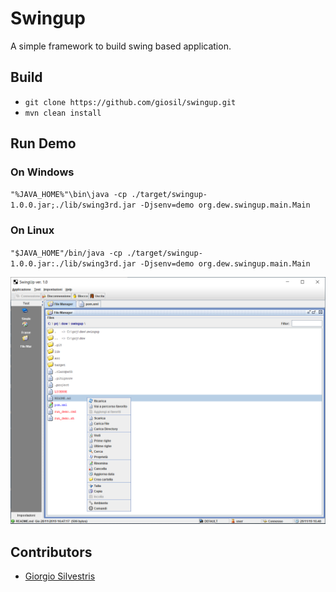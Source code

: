 # Swingup

A simple framework to build swing based application.

## Build

- `git clone https://github.com/giosil/swingup.git`
- `mvn clean install`

## Run Demo

### On Windows

`"%JAVA_HOME%"\bin\java -cp ./target/swingup-1.0.0.jar;./lib/swing3rd.jar -Djsenv=demo org.dew.swingup.main.Main`

### On Linux

`"$JAVA_HOME"/bin/java -cp ./target/swingup-1.0.0.jar:./lib/swing3rd.jar -Djsenv=demo org.dew.swingup.main.Main`

![demo](demo.png)

## Contributors

* [Giorgio Silvestris](https://github.com/giosil)
